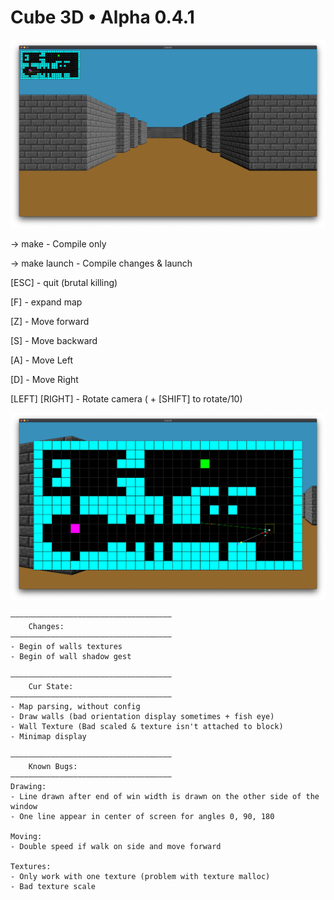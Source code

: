 # Cube 3D • Alpha 0.4.1

![Cube3D Screenshot](/images/textured.png)

-> make - Compile only

-> make launch - Compile changes & launch


[ESC] - quit (brutal killing)

[F] - expand map

[Z] - Move forward

[S] - Move backward

[A] - Move Left

[D] - Move Right

[LEFT] [RIGHT] - Rotate camera ( + [SHIFT] to rotate/10)

![Cube3D Minimap expanded](/images/minimap.png)


	————————————————————————————————————
		Changes:
	————————————————————————————————————
	- Begin of walls textures
	- Begin of wall shadow gest

    ————————————————————————————————————
		Cur State:
	————————————————————————————————————
	- Map parsing, without config
	- Draw walls (bad orientation display sometimes + fish eye)
	- Wall Texture (Bad scaled & texture isn't attached to block)
	- Minimap display
	
	————————————————————————————————————
    	Known Bugs:
	————————————————————————————————————
	Drawing: 
	- Line drawn after end of win width is drawn on the other side of the window
	- One line appear in center of screen for angles 0, 90, 180
	
	Moving:
	- Double speed if walk on side and move forward

	Textures:
	- Only work with one texture (problem with texture malloc)
	- Bad texture scale
